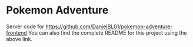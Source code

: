 # Pokemon Adventure

Server code for https://github.com/DanielBL01/pokemon-adventure-frontend
You can also find the complete README for this project using the above link.
